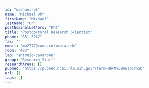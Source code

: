```yaml
---
id: "michael-oh"
name: "Michael Oh"
firstName: "Michael"
lastName: "Oh"
postNominalLetters: "PhD"
title: "Postdoctoral Research Scientist"
phone: "851-5287"
fax: ""
email: "mo2777@cumc.columbia.edu"
room: "403"
lab: "antonio-iavarone"
group: "Research Staff"
researchAreas: []
pubmed: "https://pubmed.ncbi.nlm.nih.gov/?term=Oh+M%5BAuthor%5D"
url: []
tags: []
---
```

